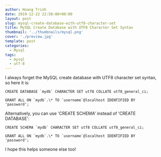 ```yaml
---
author: Hoang Trinh
date: 2019-12-22 22:58:00+00:00
layout: post
slug: mysql-create-database-with-utf8-character-set
title: MySQL Create Database with UTF8 Character Set Syntax
thumbnail: '../thumbnails/mysql.png'
cover: './preview.jpg'
template: post
categories:
  - Mysql
tags:
  - mysql
  - utf-8
---
```


I always forget the MySQL create database with UTF8 character set syntax, so here it is:

```shell
CREATE DATABASE `mydb` CHARACTER SET utf8 COLLATE utf8_general_ci;

GRANT ALL ON `mydb`.\* TO `username`@localhost IDENTIFIED BY 'password';
```

Alternatively, you can use 'CREATE SCHEMA' instead of 'CREATE DATABASE':

```shell
CREATE SCHEMA `mydb` CHARACTER SET utf8 COLLATE utf8_general_ci;

GRANT ALL ON `mydb`.\* TO `username`@localhost IDENTIFIED BY 'password';
```

I hope this helps someone else too!
